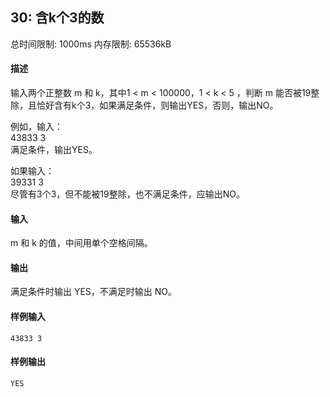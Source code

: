 ﻿## 30: 含k个3的数
总时间限制: 1000ms     内存限制: 65536kB

#### 描述

输入两个正整数 m 和 k，其中1 < m < 100000，1 < k < 5 ，判断 m 能否被19整除，且恰好含有k个3，如果满足条件，则输出YES，否则，输出NO。  
  
例如，输入：  
43833 3  
满足条件，输出YES。  
  
如果输入：  
39331 3  
尽管有3个3，但不能被19整除，也不满足条件，应输出NO。

#### 输入

m 和 k 的值，中间用单个空格间隔。

#### 输出

满足条件时输出 YES，不满足时输出 NO。

#### 样例输入

	43833 3

#### 样例输出

	YES


